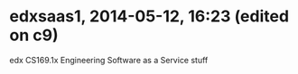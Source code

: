 edxsaas1, 2014-05-12, 16:23 (edited on c9)
========

edx CS169.1x Engineering Software as a Service stuff
